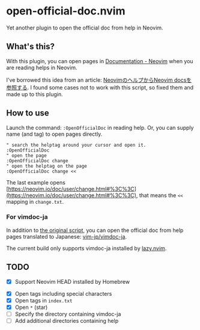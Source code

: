 # open-official-doc.nvim

Yet another plugin to open the official doc from help in Neovim.

## What's this?

With this plugin, you can open pages in [Documentation - Neovim](https://neovim.io/doc/) when you are reading helps in Neovim.

I've borrowed this idea from an article: [NeovimのヘルプからNeovim docsを参照する](https://zenn.dev/kyoh86/articles/693909b1798383). I found some cases not to work with this script, so fixed them and made up to this plugin.

## How to use

Launch the command: `:OpenOfficialDoc` in reading help. Or, you can supply name (and tag) to open pages directly.

```vim
" search the helptag around your cursor and open it.
:OpenOfficialDoc
" open the page
:OpenOfficialDoc change
" open the helptag on the page
:OpenOfficialDoc change <<
```

The last example opens [https://neovim.io/doc/user/change.html#%3C%3C](https://neovim.io/doc/user/change.html#%3C%3C), that means the `<<` mapping in `change.txt`.

### For vimdoc-ja

In addition to [the original script](https://zenn.dev/kyoh86/articles/693909b1798383), you can open the official doc from help pages translated to Japanese: [vim-jp/vimdoc-ja](https://github.com/vim-jp/vimdoc-ja).

The current build only supports vimdoc-ja installed by [lazy.nvim](https://lazy.folke.io/).

## TODO

- [x] Support Neovim HEAD installed by Homebrew
* [x] Open tags including special characters
* [x] Open tags in `index.txt`
* [x] Open `*` (star)
* [ ] Specify the directory containing vimdoc-ja
* [ ] Add additional directories containing help
